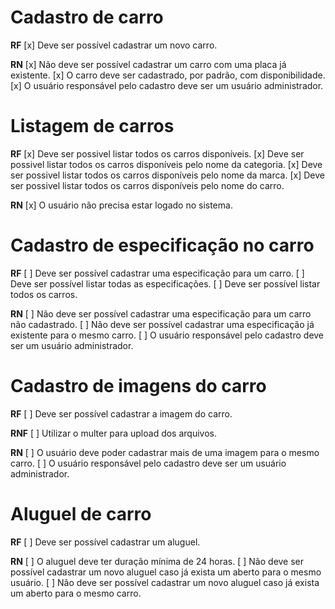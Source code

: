 # Cadastro de carro

**RF**
[x] Deve ser possível cadastrar um novo carro.

**RN**
[x] Não deve ser possível cadastrar um carro com uma placa já existente.
[x] O carro deve ser cadastrado, por padrão, com disponibilidade.
[x] O usuário responsável pelo cadastro deve ser um usuário administrador.

# Listagem de carros

**RF**
[x] Deve ser possivel listar todos os carros disponíveis.
[x] Deve ser possivel listar todos os carros disponíveis pelo nome da categoria.
[x] Deve ser possivel listar todos os carros disponíveis pelo nome da marca.
[x] Deve ser possivel listar todos os carros disponíveis pelo nome do carro.

**RN**
[x] O usuário não precisa estar logado no sistema.

# Cadastro de especificação no carro

**RF**
[ ] Deve ser possível cadastrar uma especificação para um carro.
[ ] Deve ser possível listar todas as especificações.
[ ] Deve ser possível listar todos os carros.

**RN**
[ ] Não deve ser possível cadastrar uma especificação para um carro não cadastrado.
[ ] Não deve ser possível cadastrar uma especificação já existente para o mesmo carro.
[ ] O usuário responsável pelo cadastro deve ser um usuário administrador.

# Cadastro de imagens do carro

**RF**
[ ] Deve ser possível cadastrar a imagem do carro.

**RNF**
[ ] Utilizar o multer para upload dos arquivos.

**RN**
[ ] O usuário deve poder cadastrar mais de uma imagem para o mesmo carro.
[ ] O usuário responsável pelo cadastro deve ser um usuário administrador.

# Aluguel de carro

**RF**
[ ] Deve ser possível cadastrar um aluguel.

**RN**
[ ] O aluguel deve ter duração mínima de 24 horas.
[ ] Não deve ser possível cadastrar um novo aluguel caso já exista um aberto para o mesmo usuário.
[ ] Não deve ser possível cadastrar um novo aluguel caso já exista um aberto para o mesmo carro.
